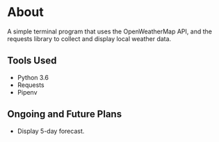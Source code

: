 
# About

A simple terminal program that uses the OpenWeatherMap API,
and the requests library to collect and display local weather data.

## Tools Used

* Python 3.6 
* Requests
* Pipenv

## Ongoing and Future Plans

* Display 5-day forecast.